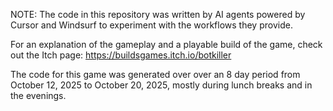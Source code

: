NOTE: The code in this repository was written by AI agents powered by Cursor and Windsurf to experiment with the workflows they provide.

For an explanation of the gameplay and a playable build of the game, check out the Itch page: https://buildsgames.itch.io/botkiller

The code for this game was generated over over an 8 day period from October 12, 2025 to October 20, 2025, mostly during lunch breaks and in the evenings. 
